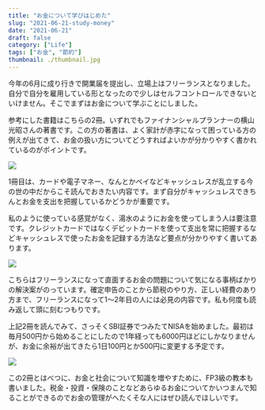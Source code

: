 ```yaml
---
title: "お金について学びはじめた"
slug: "2021-06-21-study-money"
date: "2021-06-21"
draft: false
category: ["Life"]
tags: ["お金", "節約"]
thumbnail: ./thumbnail.jpg
---
```


今年の6月に成り行きで開業届を提出し、立場上はフリーランスとなりました。自分で自分を雇用している形となったので少しはセルフコントロールできないといけません。そこでまずはお金について学ぶことにしました。

参考にした書籍はこちらの2冊。いずれでもファイナンシャルプランナーの横山光昭さんの著書です。この方の著書は、よく家計が赤字になって困っている方の例えが出てきて、お金の扱い方についてどうすればよいかが分かりやすく書かれているのがポイントです。

<a href="https://www.amazon.co.jp/%E3%82%AD%E3%83%A3%E3%83%83%E3%82%B7%E3%83%A5%E3%83%AC%E3%82%B9%E8%B2%A7%E4%B9%8F%E3%81%AB%E3%81%AA%E3%82%89%E3%81%AA%E3%81%84%E3%81%8A%E9%87%91%E3%81%AE%E6%95%B4%E7%90%86%E8%A1%93-%E6%A8%AA%E5%B1%B1-%E5%85%89%E6%98%AD/dp/4295403792?__mk_ja_JP=%E3%82%AB%E3%82%BF%E3%82%AB%E3%83%8A&dchild=1&keywords=%E6%A8%AA%E5%B1%B1%E5%85%89%E6%98%AD&qid=1624190942&sr=8-9&linkCode=li3&tag=akurah510-22&linkId=61beeb29099acba19ef805421d581db0&language=ja_JP&ref_=as_li_ss_il" target="_blank"><img border="0" src="//ws-fe.amazon-adsystem.com/widgets/q?_encoding=UTF8&ASIN=4295403792&Format=_SL250_&ID=AsinImage&MarketPlace=JP&ServiceVersion=20070822&WS=1&tag=akurah510-22&language=ja_JP" ></a><img src="https://ir-jp.amazon-adsystem.com/e/ir?t=akurah510-22&language=ja_JP&l=li3&o=9&a=4295403792" width="1" height="1" border="0" alt="" style="border:none !important; margin:0px !important;" />

1冊目は、カードや電子マネー、なんとかペイなどキャッシュレスが乱立する今の世の中だからこそ読んでおきたい内容です。まず自分がキャッシュレスできちんとお金を支出を把握しているかどうかが重要です。

私のように使っている感覚がなく、湯水のようにお金を使ってしまう人は要注意です。クレジットカードではなくデビットカードを使って支出を常に把握するなどキャッシュレスで使ったお金を記録する方法など要点が分かりやすく書いてあります。

<a href="https://www.amazon.co.jp/%E3%82%BC%E3%83%AD%E3%81%8B%E3%82%89%E3%82%8F%E3%81%8B%E3%82%8B-%E3%83%95%E3%83%AA%E3%83%BC%E3%83%A9%E3%83%B3%E3%82%B9%E3%80%81%E8%87%AA%E5%96%B6%E6%A5%AD%E3%81%AE%E3%81%9F%E3%82%81%E3%81%AE%E3%81%8A%E9%87%91%E3%81%AE%E8%B6%85%E5%9F%BA%E6%9C%AC-%E6%A8%AA%E5%B1%B1%E5%85%89%E6%98%AD/dp/4776210789?__mk_ja_JP=%E3%82%AB%E3%82%BF%E3%82%AB%E3%83%8A&dchild=1&keywords=%E6%A8%AA%E5%B1%B1%E5%85%89%E6%98%AD&qid=1624190942&sr=8-14&linkCode=li3&tag=akurah510-22&linkId=4bd0f2fdfb14199db7cf16d644ff48fe&language=ja_JP&ref_=as_li_ss_il" target="_blank"><img border="0" src="//ws-fe.amazon-adsystem.com/widgets/q?_encoding=UTF8&ASIN=4776210789&Format=_SL250_&ID=AsinImage&MarketPlace=JP&ServiceVersion=20070822&WS=1&tag=akurah510-22&language=ja_JP" ></a><img src="https://ir-jp.amazon-adsystem.com/e/ir?t=akurah510-22&language=ja_JP&l=li3&o=9&a=4776210789" width="1" height="1" border="0" alt="" style="border:none !important; margin:0px !important;" />

こちらはフリーランスになって直面するお金の問題について気になる事柄ばかりの解決案がのっています。確定申告のことから節税のやり方、正しい経費のあり方まで、フリーランスになって1〜2年目の人には必見の内容です。私も何度も読み返して頭に刻むつもりです。

上記2冊を読んでみて、さっそくSBI証券でつみたてNISAを始めました。最初は毎月500円から始めることにしたので1年経っても6000円ほどにしかなりませんが、お金に余裕が出てきたら1日100円とか500円に変更する予定です。

<a href="https://www.amazon.co.jp/%E3%81%BF%E3%82%93%E3%81%AA%E3%81%8C%E6%AC%B2%E3%81%97%E3%81%8B%E3%81%A3%E3%81%9F-FP%E3%81%AE%E6%95%99%E7%A7%91%E6%9B%B8-3%E7%B4%9A-2021-2022%E5%B9%B4-%E3%82%B7%E3%83%AA%E3%83%BC%E3%82%BA/dp/4813296599?__mk_ja_JP=%E3%82%AB%E3%82%BF%E3%82%AB%E3%83%8A&crid=1V4M54HW1MBSF&dchild=1&keywords=fp3%E7%B4%9A&qid=1624277887&sprefix=FP%2Caps%2C283&sr=8-4&linkCode=li3&tag=akurah510-22&linkId=34c342d2bb442cfcf492703eb7a7fdae&language=ja_JP&ref_=as_li_ss_il" target="_blank"><img border="0" src="//ws-fe.amazon-adsystem.com/widgets/q?_encoding=UTF8&ASIN=4813296599&Format=_SL250_&ID=AsinImage&MarketPlace=JP&ServiceVersion=20070822&WS=1&tag=akurah510-22&language=ja_JP" ></a><img src="https://ir-jp.amazon-adsystem.com/e/ir?t=akurah510-22&language=ja_JP&l=li3&o=9&a=4813296599" width="1" height="1" border="0" alt="" style="border:none !important; margin:0px !important;" />

この2冊とはべつに、お金と社会について知識を増やすために、FP3級の教本も書いました。税金・投資・保険のことなどあらゆるお金についてかいつまんで知ることができるのでお金の管理がへたくそな人にはぜひ読んでほしいです。
